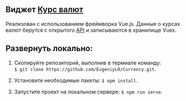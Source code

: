 ## Виджет [Курс валют](https://evgeniyl0.github.io/currency/)  
Реализован с использованием фреймворка Vue.js. Данные о курсах валют берутся с открытого [API](http://openrates.io) и записываются в хранилище Vuex.  

## Развернуть локально:  
1. Скопируйте репозиторий, выполнив в термиале команду:  
`$ git clone https://github.com/EvgeniyL0/Currency.git`.  
  
2. Установите необходимые пакеты: `$ npm install`.  
  
3. Запустите проект на локальном сервере: `$ npm run serve`.  
